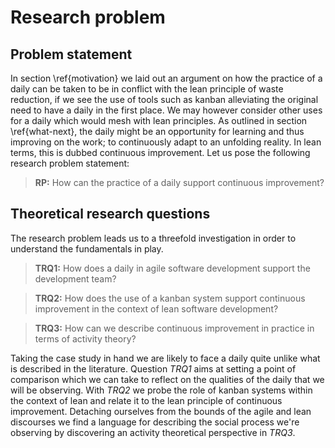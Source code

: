 
# Research problem

## Problem statement

In section \ref{motivation} we laid out an argument on how the practice of a daily can be taken to be in conflict with the lean principle of waste reduction, if we see the use of tools such as kanban alleviating the original need to have a daily in the first place. We may however consider other uses for a daily which would mesh with lean principles. As outlined in section \ref{what-next}, the daily might be an opportunity for learning and thus improving on the work; to continuously adapt to an unfolding reality. In lean terms, this is dubbed continuous improvement. Let us pose the following research problem statement:

> **RP:** How can the practice of a daily support continuous improvement?

## Theoretical research questions

The research problem leads us to a threefold investigation in order to understand the fundamentals in play.

> **TRQ1:** How does a daily in agile software development support the development team?

> **TRQ2:** How does the use of a kanban system support continuous improvement in the context of lean software development?

> **TRQ3:** How can we describe continuous improvement in practice in terms of activity theory?

Taking the case study in hand we are likely to face a daily quite unlike what is described in the literature. Question *TRQ1* aims at setting a point of comparison which we can take to reflect on the qualities of the daily that we will be observing. With *TRQ2* we probe the role of kanban systems within the context of lean and relate it to the lean principle of continuous improvement. Detaching ourselves from the bounds of the agile and lean discourses we find a language for describing the social process we're observing by discovering an activity theoretical perspective in *TRQ3*.
